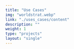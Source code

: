 ```yaml
---
title: "Use Cases"
img: "worldstrat.webp"
link: "./uses_cases/content"
description: ""
weight: 1
type: "projects"
layout: "single"
---
```

